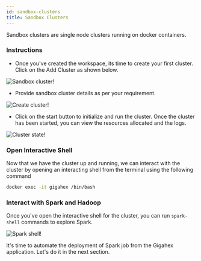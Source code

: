 ```yaml
---
id: sandbox-clusters
title: Sandbox Clusters
---
```


Sandbox clusters are single node clusters running on docker containers.

### Instructions

- Once you've created the workspace, its time to create your first cluster.
  Click on the Add Cluster as shown below.

![Sandbox cluster!](/img/docs/sandbox-cluster/sandbox-list.png "Sandbox cluster")

- Provide sandbox cluster details as per your requirement.

![Create cluster!](/img/docs/sandbox-cluster/build_cluster.png "Create sandbox cluster")

- Click on the start button to initialize and run the cluster. Once the cluster
  has been started, you can view the resources allocated and the logs.

![Cluster state!](/img/docs/sandbox-cluster/cluster_info.png "Cluster state")

### Open Interactive Shell

Now that we have the cluster up and running, we can interact with the cluster by
opening an interacting shell from the terminal using the following command

```bash
docker exec -it gigahex /bin/bash
```

### Interact with Spark and Hadoop

Once you've open the interactive shell for the cluster, you can run
`spark-shell` commands to explore Spark.

![Spark shell!](/img/docs/sandbox-cluster/spark-shell.png "Spark shell")

It's time to automate the deployment of Spark job from the Gigahex application.
Let's do it in the next section.
